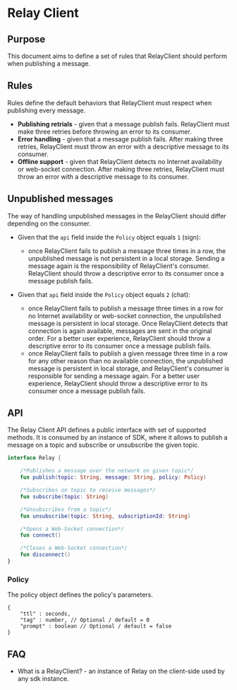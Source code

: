 # Relay Client

## Purpose

This document aims to define a set of rules that RelayClient should perform when publishing a message.

## Rules

Rules define the default behaviors that RelayClient must respect when publishing every message.

- **Publishing retrials** - given that a message publish fails. RelayClient must make three retries before throwing an error to its consumer.
- **Error handling** - given that a message publish fails. After making three retries, RelayClient must throw an error with a descriptive message to its consumer.
- **Offline support** - given that RelayClient detects no Internet availability or web-socket connection. After making three retries, RelayClient must throw an error with a descriptive message to its consumer.

## Unpublished messages

The way of handling unpublished messages in the RelayClient should differ depending on the consumer.

- Given that the `api` field inside the `Policy` object equals `1` (sign):

  - once RelayClient fails to publish a message three times in a row, the unpublished message is not persistent in a local storage. Sending a message again is the responsibility of RelayClient's consumer. RelayClient should throw a descriptive error to its consumer once a message publish fails.

- Given that `api` field inside the `Policy` object equals `2` (chat):
  - once RelayClient fails to publish a message three times in a row for no Internet availability or web-socket connection, the unpublished message is persistent in local storage. Once RelayClient detects that connection is again available, messages are sent in the original order. For a better user experience, RelayClient should throw a descriptive error to its consumer once a message publish fails.
  - once RelayClient fails to publish a given message three time in a row for any other reason than no available connection, the unpublished message is persistent in local storage, and RelayClient's consumer is responsible for sending a message again. For a better user experience, RelayClient should throw a descriptive error to its consumer once a message publish fails.

## API

The Relay Client API defines a public interface with set of supported methods. It is consumed by an instance of SDK, where it allows to publish a message on a topic and subscribe or unsubscribe the given topic.

```kotlin
interface Relay {

    /*Publishes a message over the network on given topic*/
    fun publish(topic: String, message: String, policy: Policy)

    /*Subscribes on topic to receive messages*/
    fun subscribe(topic: String)

    /*Unsubscribes from a topic*/
    fun unsubscribe(topic: String, subscriptionId: String)

    /*Opens a Web-Socket connection*/
    fun connect()

    /*Closes a Web-Socket connection*/
    fun disconnect()
}
```

### Policy

The policy object defines the policy's parameters.

```jsonc
{
    "ttl" : seconds,
    "tag" : number, // Optional / default = 0
    "prompt" : boolean // Optional / default = false
}
```

## FAQ

- What is a RelayClient? - an instance of Relay on the client-side used by any sdk instance.
